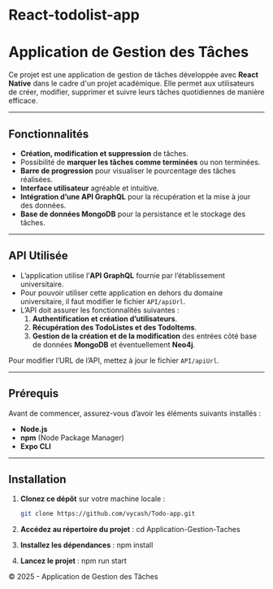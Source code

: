 # React-todolist-app

# Application de Gestion des Tâches

Ce projet est une application de gestion de tâches développée avec **React Native** dans le cadre d'un projet académique. Elle permet aux utilisateurs de créer, modifier, supprimer et suivre leurs tâches quotidiennes de manière efficace.

---

## Fonctionnalités

- **Création, modification et suppression** de tâches.  
- Possibilité de **marquer les tâches comme terminées** ou non terminées.  
- **Barre de progression** pour visualiser le pourcentage des tâches réalisées.  
- **Interface utilisateur** agréable et intuitive.  
- **Intégration d’une API GraphQL** pour la récupération et la mise à jour des données.  
- **Base de données MongoDB** pour la persistance et le stockage des tâches.  

---

## API Utilisée

- L’application utilise l’**API GraphQL** fournie par l’établissement universitaire.
- Pour pouvoir utiliser cette application en dehors du domaine universitaire, il faut modifier le fichier `API/apiUrl`.
- L’API doit assurer les fonctionnalités suivantes :
  1. **Authentification et création d’utilisateurs**.
  2. **Récupération des TodoListes et des TodoItems**.
  3. **Gestion de la création et de la modification** des entrées côté base de données **MongoDB** et éventuellement **Neo4j**.

Pour modifier l’URL de l’API, mettez à jour le fichier `API/apiUrl`.

---

## Prérequis

Avant de commencer, assurez-vous d’avoir les éléments suivants installés :

- **Node.js**  
- **npm** (Node Package Manager)  
- **Expo CLI**  

---

## Installation

1. **Clonez ce dépôt** sur votre machine locale :
   ```bash
   git clone https://github.com/vycash/Todo-app.git
   
2. **Accédez au répertoire du projet** :
  cd Application-Gestion-Taches

3. **Installez les dépendances** :
  npm install

4. **Lancez le projet** :
  npm run start



© 2025 - Application de Gestion des Tâches
